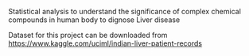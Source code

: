 Statistical analysis to understand the significance of complex chemical compounds in human body to dignose Liver disease

Dataset for this project can be downloaded from https://www.kaggle.com/uciml/indian-liver-patient-records
